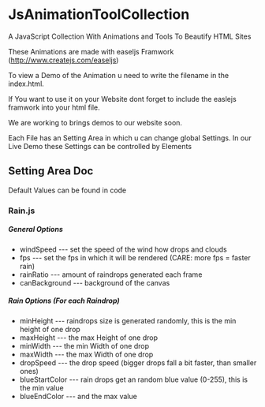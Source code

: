 # JsAnimationToolCollection
A JavaScript Collection With Animations and Tools To Beautify HTML Sites

These Animations are made with easeljs Framwork (http://www.createjs.com/easeljs)

To view a Demo of the Animation u need to write the filename in the index.html.

If You want to use it on your Website dont forget to include the easlejs framwork into your html file.

We are working to brings demos to our website soon.

Each File has an Setting Area in which u can change global Settings. In our Live Demo these Settings can be controlled by Elements

## Setting Area Doc
Default Values can be found in code
### Rain.js
##### General Options
* windSpeed --- set the speed of the wind how drops and clouds
*	fps --- set the fps in which it will be rendered (CARE: more fps = faster rain)
*	rainRatio --- amount of raindrops generated each frame
* canBackground --- background of the canvas

##### Rain Options (For each Raindrop)
* minHeight --- raindrops size is generated randomly, this is the min height of one drop
*	maxHeight --- the max Height of one drop
*	minWidth --- the min Width of one drop
*	maxWidth --- the max Width of one drop
*	dropSpeed --- the drop speed (bigger drops fall a bit faster, than smaller ones)
*	blueStartColor --- rain drops get an random blue value (0-255), this is the min value
*	blueEndColor ---	and the max value
  
